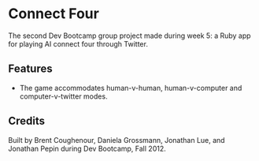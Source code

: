 # Connect Four

The second Dev Bootcamp group project made during week 5: a Ruby app for playing AI connect four through Twitter.

## Features

* The game accommodates human-v-human, human-v-computer and computer-v-twitter modes.

## Credits

Built by Brent Coughenour, Daniela Grossmann, Jonathan Lue, and Jonathan Pepin during Dev Bootcamp, Fall 2012.